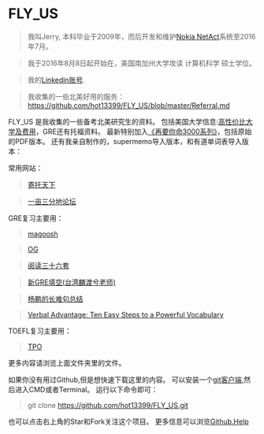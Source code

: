 # FLY_US

 > 我叫Jerry, 本科毕业于2009年，而后开发和维护[Nokia NetAct](http://networks.nokia.com/portfolio/solutions/netact)系统至2016年7月。
 
 > 我于2016年8月8日起开始在，美国南加州大学攻读 计算机科学 硕士学位。
 
 > 我的[Linkedin账号](https://www.linkedin.com/in/hot13399).
 
 > 我收集的一些北美好用的服务：https://github.com/hot13399/FLY_US/blob/master/Referral.md
 
FLY_US 是我收集的一些备考北美研究生的资料。
包括美国大学信息:[高性价比大学及费用]，GRE还有托福资料。
最新特别加入[《再要你命3000系列》]，包括原始的PDF版本。
还有我亲自制作的，supermemo导入版本，和有道单词表导入版本：


常用网站：
  
  > [寄托天下]
  
  > [一亩三分地论坛]

GRE复习主要用：
  
  > [magoosh]
  
  > [OG]
  
  > [阅读三十六套]
  
  > [新GRE填空(台湾麟渡兮老师)]
  
  > [杨鹏的长难句总结]
  
  > [Verbal Advantage: Ten Easy Steps to a Powerful Vocabulary]

TOEFL复习主要用：
  > [TPO]

 更多内容请浏览上面文件夹里的文件。

如果你没有用过Github,但是想快速下载这里的内容。
可以安装一个[git客户端],然后进入CMD或者Terminal。
运行以下命令即可：
 > git clone https://github.com/hot13399/FLY_US.git
  
也可以点击右上角的Star和Fork关注这个项目。
更多信息可以浏览[Github.Help]

[一亩三分地论坛]: http://www.1point3acres.com/
[寄托天下]: http://bbs.gter.net/
[高性价比大学及费用]: https://github.com/hot13399/FLY_US/blob/master/%E7%BE%8E%E5%9B%BD%E5%A4%A7%E5%AD%A6%E4%BF%A1%E6%81%AF/%E5%8C%97%E7%BE%8E%E6%80%A7%E4%BB%B7%E6%AF%94%E5%A4%A7%E5%AD%A6%E5%AD%A6%E8%B4%B9.md
[git客户端]: http://git-scm.com/downloads
[Github.Help]: https://help.github.com/articles/set-up-git/
[OG]: http://store.ets.org/store/ets/en_US/pd/ThemeID.12805600/productID.253480200
[magoosh]: http://magoosh.com/
[TPO]: http://bbs.zhan.com/forum-41-1.html
[《再要你命3000系列》]: https://github.com/hot13399/FLY_US/tree/master/GRE/%E8%AF%8D%E6%B1%87/%E8%A6%81%E4%BD%A0%E5%91%BD%E4%B8%89%E5%8D%83%E7%B3%BB%E5%88%97
[阅读三十六套]: https://github.com/hot13399/FLY_US/tree/master/GRE/%E9%98%85%E8%AF%BB/%E9%99%88%E8%99%8E%E5%B9%B3%E9%98%85%E8%AF%BB36%E5%A5%97
[新GRE填空(台湾麟渡兮老师)]: https://github.com/hot13399/FLY_US/blob/master/GRE/%E5%A1%AB%E7%A9%BA/%E6%96%B0GRE%E5%A1%AB%E7%A9%BA(%E5%8F%B0%E6%B9%BE%E9%BA%9F%E6%B8%A1%E5%85%AE%E8%80%81%E5%B8%88).pdf
[杨鹏的长难句总结]: https://github.com/hot13399/FLY_US/blob/master/GRE/%E9%98%85%E8%AF%BB/%E6%9D%A8%E9%B9%8F%E7%9A%84%E9%95%BF%E9%9A%BE%E5%8F%A5%E6%80%BB%E7%BB%93.pdf
[Verbal Advantage: Ten Easy Steps to a Powerful Vocabulary]: http://www.amazon.cn/Verbal-Advantage-Ten-Easy-Steps-to-a-Powerful-Vocabulary-Elster-Charles-Harrington/dp/0375709320/ref=cm_cr_pr_bdcrb_top?ie=UTF8
